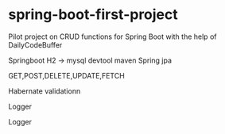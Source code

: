 
# spring-boot-first-project
Pilot project on CRUD functions for Spring Boot with the help of DailyCodeBuffer

Springboot 
H2 -> mysql 
devtool
maven
Spring jpa

GET,POST,DELETE,UPDATE,FETCH

Habernate validationn

Logger

Logger

